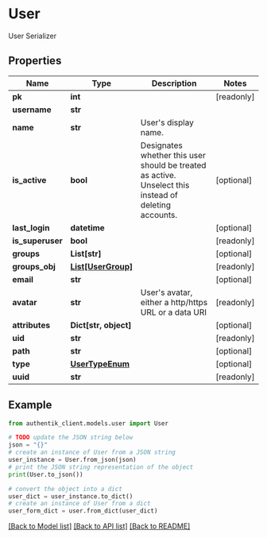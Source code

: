 # User

User Serializer

## Properties

Name | Type | Description | Notes
------------ | ------------- | ------------- | -------------
**pk** | **int** |  | [readonly] 
**username** | **str** |  | 
**name** | **str** | User&#39;s display name. | 
**is_active** | **bool** | Designates whether this user should be treated as active. Unselect this instead of deleting accounts. | [optional] 
**last_login** | **datetime** |  | [optional] 
**is_superuser** | **bool** |  | [readonly] 
**groups** | **List[str]** |  | [optional] 
**groups_obj** | [**List[UserGroup]**](UserGroup.md) |  | [readonly] 
**email** | **str** |  | [optional] 
**avatar** | **str** | User&#39;s avatar, either a http/https URL or a data URI | [readonly] 
**attributes** | **Dict[str, object]** |  | [optional] 
**uid** | **str** |  | [readonly] 
**path** | **str** |  | [optional] 
**type** | [**UserTypeEnum**](UserTypeEnum.md) |  | [optional] 
**uuid** | **str** |  | [readonly] 

## Example

```python
from authentik_client.models.user import User

# TODO update the JSON string below
json = "{}"
# create an instance of User from a JSON string
user_instance = User.from_json(json)
# print the JSON string representation of the object
print(User.to_json())

# convert the object into a dict
user_dict = user_instance.to_dict()
# create an instance of User from a dict
user_form_dict = user.from_dict(user_dict)
```
[[Back to Model list]](../README.md#documentation-for-models) [[Back to API list]](../README.md#documentation-for-api-endpoints) [[Back to README]](../README.md)


